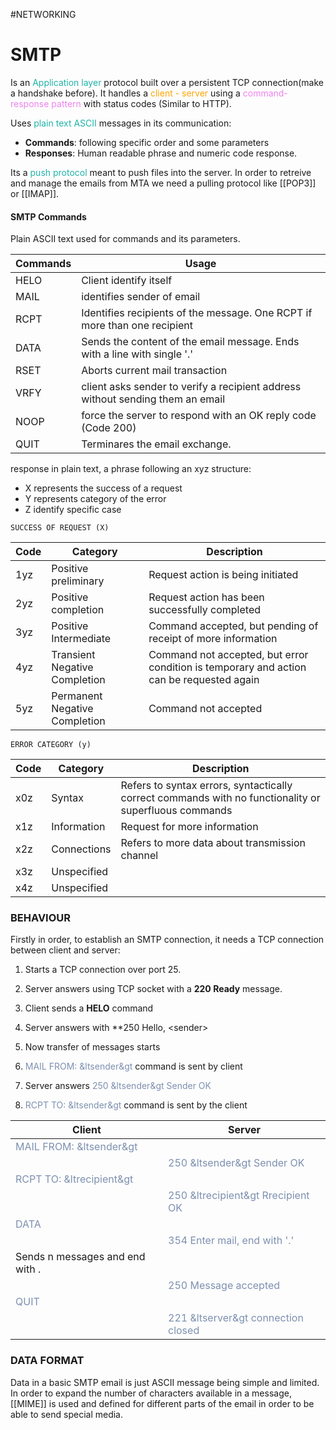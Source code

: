 #NETWORKING 

# SMTP 

Is an <span style="color:LightSeaGreen;">Application layer</span> protocol built over a persistent TCP connection(make a handshake before).
It handles a <span style="color:orange;">client - server</span> using a <span style="color:violet;">command-response pattern</span> with status codes (Similar to HTTP). 

Uses <span style="color:LightSeaGreen;">plain text ASCII</span> messages in its communication: 
* **Commands**: following specific order and some parameters
* **Responses**: Human readable phrase and numeric code response. 

Its a <span style="color:LightSeaGreen;">push protocol</span> meant to push files into the server. In order to retreive and manage the emails from MTA we need a pulling protocol like [[POP3]] or [[IMAP]]. 
#### SMTP Commands

Plain ASCII text used for commands and its parameters. 

| Commands | Usage                                                                          |
| -------- | ------------------------------------------------------------------------------ |
| HELO     | Client identify itself                                                         |
| MAIL     | identifies sender of email                                                     |
| RCPT     | Identifies recipients of the message. One RCPT if more than one recipient      |
| DATA     | Sends the content of the email message. Ends with a line with single '.'       |
| RSET     | Aborts current mail transaction                                                |
| VRFY     | client asks sender to verify a recipient address without sending them an email |
| NOOP     | force the server to respond with an OK reply code (Code 200)                   |
| QUIT     | Terminares the email exchange.                                                 |

response in plain text, a phrase following an xyz structure: 

* X represents the success of a request
* Y represents category of the error
* Z identify specific case

`SUCCESS OF REQUEST (X)`

| Code | Category                      | Description                                                                              |
| ---- | ----------------------------- | ---------------------------------------------------------------------------------------- |
| 1yz  | Positive preliminary          | Request action is being initiated                                                        |
| 2yz  | Positive completion           | Request action has been successfully completed                                           |
| 3yz  | Positive Intermediate         | Command accepted, but pending of receipt of more information                             |
| 4yz  | Transient Negative Completion | Command not accepted, but error condition is temporary and action can be requested again |
| 5yz  | Permanent Negative Completion | Command not accepted                                                                     |

`ERROR CATEGORY (y)`

| Code | Category    | Description                                                                                           |
| ---- | ----------- | ----------------------------------------------------------------------------------------------------- |
| x0z  | Syntax      | Refers to syntax errors, syntactically correct commands with no functionality or superfluous commands |
| x1z  | Information | Request for more information                                                                          |
| x2z  | Connections | Refers to more data about transmission channel                                                        |
| x3z  | Unspecified |                                                                                                       |
| x4z  | Unspecified |                                                                                                       |

### BEHAVIOUR

Firstly in order, to establish an SMTP connection, it needs a TCP connection between client and server: 

1. Starts a TCP connection over port 25. 
2. Server answers using TCP socket with a **220 Ready** message. 
3. Client sends a **HELO** command
4. Server answers with **250 Hello, \<sender\>
5. Now transfer of messages starts

1. <span style="color:#7d90b0;">MAIL FROM: &ltsender&gt</span> command is sent by client
2. Server answers <span style="color:#7d90b0;">250 &ltsender&gt Sender OK</span>
3. <span style="color:#7d90b0;">RCPT TO: &ltsender&gt</span> command is sent by the client

| Client                                                       | Server                                                                 |
| ------------------------------------------------------------ | ---------------------------------------------------------------------- |
| <span style="color:#7d90b0;">MAIL FROM: &ltsender&gt</span>  |                                                                        |
|                                                              | <span style="color:#7d90b0;">250 &ltsender&gt Sender OK</span>         |
| <span style="color:#7d90b0;">RCPT TO: &ltrecipient&gt</span> |                                                                        |
|                                                              | <span style="color:#7d90b0;">250 &ltrecipient&gt Rrecipient OK</span>  |
| <span style="color:#7d90b0;">DATA</span>                     |                                                                        |
|                                                              | <span style="color:#7d90b0;">354 Enter mail, end with '.'</span>       |
| Sends n messages and end with .                              |                                                                        |
|                                                              | <span style="color:#7d90b0;">250 Message accepted</span>               |
| <span style="color:#7d90b0;">QUIT</span>                     |                                                                        |
|                                                              | <span style="color:#7d90b0;">221 &ltserver&gt connection closed</span> |

### DATA FORMAT

Data in a basic SMTP email is just ASCII message being simple and limited. In order to expand the number of characters available in a message, [[MIME]]  is used and defined for different parts of the email in order to be able to send special media. 